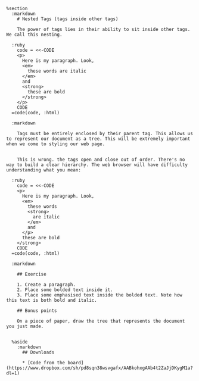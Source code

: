     %section
      :markdown
        # Nested Tags (tags inside other tags)

        The power of tags lies in their ability to sit inside other tags. We call this nesting.

      :ruby
        code = <<-CODE
        <p>
          Here is my paragraph. Look,
          <em>
            these words are italic
          </em>
          and
          <strong>
            these are bold
          </strong>
        </p>
        CODE
      =code(code, :html)

      :markdown

        Tags must be entirely enclosed by their parent tag. This allows us to represent our document as a tree. This will be extremely important when we come to styling our web page.


        This is wrong. the tags open and close out of order. There's no way to build a clear hierarchy. The web browser will have difficulty understanding what you mean:

      :ruby
        code = <<-CODE
        <p>
          Here is my paragraph. Look,
          <em>
            these words
            <strong>
              are italic
            </em>
            and
          </p>
          these are bold
        </strong>
        CODE
      =code(code, :html)

      :markdown

        ## Exercise

        1. Create a paragraph.
        2. Place some bolded text inside it.
        3. Place some emphasised text inside the bolded text. Note how this text is both bold and italic.

        ## Bonus points

        On a piece of paper, draw the tree that represents the document you just made.


      %aside
        :markdown
          ## Downloads

          * [Code from the board](https://www.dropbox.com/sh/pd8sqn38wsvgafx/AABkohxgAAb4t2ZaJjDKygM1a?dl=1)
